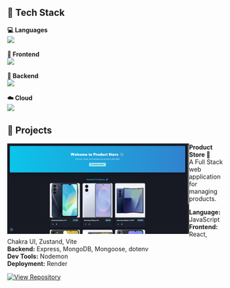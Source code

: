 ## 🧰 Tech Stack

<p align="left">
  <b>💻 Languages</b><br>
  <img src="https://skillicons.dev/icons?i=cs,js,ts,java" />
</p>

<p align="left">
  <b>🎨 Frontend</b><br>
  <img src="https://skillicons.dev/icons?i=angular,react,vite" />
</p>

<p align="left">
  <b>🔧 Backend</b><br>
  <img src="https://skillicons.dev/icons?i=dotnet,express,nestjs,spring,mongodb" />
</p>

<p align="left">
  <b>☁️ Cloud</b><br>
  <img src="https://skillicons.dev/icons?i=azure,aws" />
</p>

## 🧰 Projects

<a href="https://github.com/estacioramalho/product-store">
  <img align="left" src="https://github.com/estacioramalho/product-store/raw/main/screenshots/HomePageDark.png" width="420" alt="Product Store Screenshot">
</a>

**Product Store 🛒**  
A Full Stack web application for managing products.
<p>
  <strong>Language:</strong> JavaScript<br/>
  <strong>Frontend:</strong> React, Chakra UI, Zustand, Vite<br/>
  <strong>Backend:</strong> Express, MongoDB, Mongoose, dotenv<br/>
  <strong>Dev Tools:</strong> Nodemon<br/>
  <strong>Deployment:</strong> Render
</p>

[![View Repository](https://img.shields.io/badge/GitHub-View_Repository-181717?logo=github)](https://github.com/estacioramalho/product-store)

<br clear="left"/>


